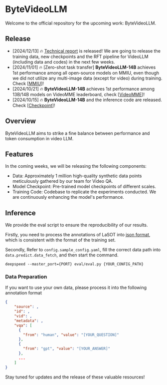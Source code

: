 # ByteVideoLLM
Welcome to the official repository for the upcoming work: ByteVideoLLM.

## Release
- [2024/12/13] 🔥 [Technical report](https://arxiv.org/abs/2412.09530) is released! We are going to release the training data, new checkpoints and the RFT pipeline for VideoLLM (including data and codes) in the next few weeks.
- [2024/11/01] 🔥 [Zero-shot task transfer] **ByteVideoLLM-14B** achieves 1st performance among  all open-source models on MMIU, even though we did not utilize any multi-image data (except for video) during training. Check [[MMIU](https://mmiu-bench.github.io/#leaderboard)]!
- [2024/10/21] 🔥 **ByteVideoLLM-14B** achieves 1st performance among 13B/14B models on VideoMME leaderboard, check [[VideoMME](https://video-mme.github.io/home_page.html#leaderboard)]!
- [2024/10/15] 🔥 **ByteVideoLLM-14B** and the inference code are released. Check [[Checkpoint](https://huggingface.co/Hon-Wong/ByteVideoLLM-14B)]!
  
## Overview
ByteVideoLLM aims to strike a fine balance between performance and token consumption in video LLM.

## Features
In the coming weeks, we will be releasing the following components:

- Data: Approximately 1 million high-quality synthetic data points meticulously gathered by our team for Video QA.
- Model Checkpoint: Pre-trained model checkpoints of different scales.
- Training Code: Codebase to replicate the experiments conducted.
We are continuously enhancing the model's performance.

## Inference

We provide the eval script to ensure the reproducibility of our results.

Firstly, you need to process the annotations of LaSOT into [json format](#data-preparation), which is consistent with the format of the training set.

Secondly, Refer to `config.sample_config.yaml`, fill the correct data path into `data.predict.data_fetch`, and then start the command.

```
deepspeed --master_port={PORT} eval/eval.py {YOUR_CONFIG_PATH}
```

### Data Preparation

If you want to use your own data, please process it into the following annotation format

```json
{
    "source": ,
    "id": ,
    "vid": ,
    "metadata": ,
    "vqa": [
      {
        "from": "human", "value": "[YOUR_QUESTION]"
      },
      {
        "from": "gpt", "value": "[YOUR_ANSWER]"
      },
      ...
    ]
}
```

Stay tuned for updates and the release of these valuable resources!
